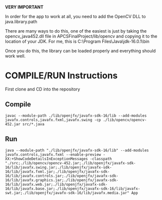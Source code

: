 **VERY IMPORTANT**

In order for the app to work at all, you need to add the OpenCV DLL to java.library.path

There are many ways to do this, one of the easiest is just by taking the opencv_java452.dll file in APCSFinalProject/lib/opencv and copying it to the location of your JDK. For me, this is C:\Program Files\Java\jdk-16.0.1\bin

Once you do this, the library can be loaded properly and everything should work well.

# COMPILE/RUN Instructions

First clone and CD into the repository

## Compile

```
javac --module-path ./lib/openjfx/javafx-sdk-16/lib --add-modules javafx.controls,javafx.fxml,javafx.swing -cp ./lib/opencv/opencv-452.jar src/*.java
```

## Run

```
java --module-path "./lib/openjfx/javafx-sdk-16/lib" --add-modules javafx.controls,javafx.fxml --enable-preview -XX:+ShowCodeDetailsInExceptionMessages -classpath "./src;./lib/opencv/opencv-452.jar;./lib/openjfx/javafx-sdk-16/lib/javafx.swing.jar;./lib/openjfx/javafx-sdk-16/lib/javafx.fxml.jar;./lib/openjfx/javafx-sdk-16/lib/javafx.controls.jar;./lib/openjfx/javafx-sdk-16/lib/javafx.graphics.jar;./lib/openjfx/javafx-sdk-16/lib/javafx.web.jar;./lib/openjfx/javafx-sdk-16/lib/javafx.base.jar;./lib/openjfx/javafx-sdk-16/lib/javafx-swt.jar;./lib/openjfx/javafx-sdk-16/lib/javafx.media.jar" App
```
